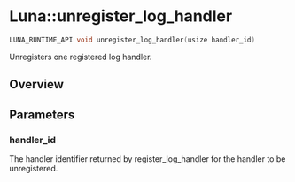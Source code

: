 # Luna::unregister_log_handler

```c++
LUNA_RUNTIME_API void unregister_log_handler(usize handler_id)
```

Unregisters one registered log handler. 

## Overview


## Parameters
### handler_id
The handler identifier returned by register_log_handler for the handler to be unregistered. 

